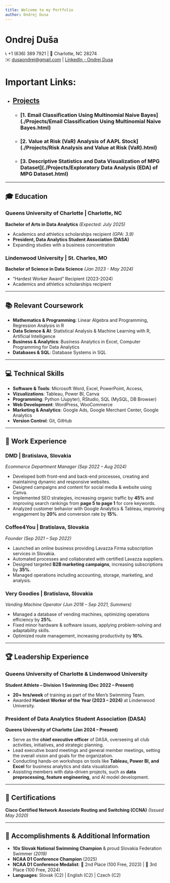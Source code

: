 ```yaml
---
title: Welcome to my Portfolio
author: Ondrej Dusa
---
```


# Ondrej Duša  
📞 +1 (636) 389 7921 | 📍 Charlotte, NC 28274  
✉️ [dusaondrej@gmail.com](mailto:dusaondrej@gmail.com) | [LinkedIn - Ondrej Dusa](https://www.linkedin.com/in/ondrej-dusa-10955b21a/)  

# Important Links:
 - ## [Projects](./Projects.md)
   - ### [1. Email Classification Using Multinomial Naive Bayes](./Projects/Email Classification Using Multinomial Naive Bayes.html)
   - ### [2. Value at Risk (VaR) Analysis of AAPL Stock](./Projects/Risk Analysis and Value at Risk (VaR).html)
   - ### [3. Descriptive Statistics and Data Visualization of MPG Dataset](./Projects/Exploratory Data Analysis (EDA) of MPG Dataset.html)

---

## 🎓 Education  

### Queens University of Charlotte | Charlotte, NC  
**Bachelor of Arts in Data Analytics** *(Expected: July 2025)*  
- Academics and athletics scholarships recipient *(GPA: 3.9)*  
- **President, Data Analytics Student Association (DASA)** 
- Expanding studies with a business concentration  

### Lindenwood University | St. Charles, MO  
**Bachelor of Science in Data Science** *(Jan 2023 - May 2024)*  
- “Hardest Worker Award” Recipient (2023-2024)  
- Academics and athletics scholarships recipient  

---

## 📚 Relevant Coursework  
- **Mathematics & Programming**: Linear Algebra and Programming, Regression Analysis in R  
- **Data Science & AI**: Statistical Analysis & Machine Learning with R, Artificial Intelligence  
- **Business & Analytics**: Business Analytics in Excel, Computer Programming for Data Analytics  
- **Databases & SQL**: Database Systems in SQL  

---

## 💻 Technical Skills  
- **Software & Tools**: Microsoft Word, Excel, PowerPoint, Access,
- **Vizualizations**: Tableau, Power BI, Canva  
- **Programming**: Python (Jupyter), RStudio, SQL (MySQL, DB Browser)  
- **Web Development**: WordPress, WooCommerce  
- **Marketing & Analytics**: Google Ads, Google Merchant Center, Google Analytics  
- **Version Control**: Git, GitHub  

---

## 💼 Work Experience  

### **DMD | Bratislava, Slovakia**  
*Ecommerce Department Manager (Sep 2022 – Aug 2024)*  
- Developed both front-end and back-end processes, creating and maintaining dynamic and responsive websites.  
- Designed campaigns and content for social media & website using Canva.  
- Implemented SEO strategies, increasing organic traffic by **45%** and improving search rankings from **page 5 to page 1** for core keywords.  
- Analyzed customer behavior with Google Analytics & Tableau, improving engagement by **20%** and conversion rate by **15%**.  

### **Coffee4You | Bratislava, Slovakia**  
*Founder (Sep 2021 – Sep 2022)*  
- Launched an online business providing Lavazza Firma subscription services in Slovakia.  
- Automated processes and collaborated with certified Lavazza suppliers.  
- Designed targeted **B2B marketing campaigns**, increasing subscriptions by **35%**.  
- Managed operations including accounting, storage, marketing, and analysis.  

### **Very Goodies | Bratislava, Slovakia**  
*Vending Machine Operator (Jun 2018 – Sep 2021, Summers)*  
- Managed a database of vending machines, optimizing operations efficiency by **25%**.  
- Fixed minor hardware & software issues, applying problem-solving and adaptability skills.  
- Optimized route management, increasing productivity by **10%**.  

---

## 🏆 Leadership Experience  

### Queens University of Charlotte & Lindenwood University  
**Student Athlete – Division 1 Swimming (Dec 2022 – Present)**  
- **20+ hrs/week** of training as part of the Men’s Swimming Team.  
- Awarded **Hardest Worker of the Year (2023 – 2024)** at Lindenwood University.  

### President of Data Analytics Student Association (DASA)
**Queens University of Charlotte  (Jan 2024 – Present)**  
- Serve as the **chief executive officer** of DASA, overseeing all club activities, initiatives, and strategic planning.
- Lead executive board meetings and general member meetings, setting the overall vision and goals for the organization.
- Conducting hands-on workshops on tools like **Tableau, Power BI, and Excel** for business analytics and data visualization.
- Assisting members with data-driven projects, such as **data preprocessing, feature engineering,** and AI model development.


---

## 📜 Certifications  

**Cisco Certified Network Associate Routing and Switching (CCNA)** *(Issued May 2020)*  

---

## 🏅 Accomplishments & Additional Information  

- **10x Slovak National Swimming Champion** & proud Slovakia Federation Swimmer *(2019)*  
- **NCAA D1 Conference Champion** (2025) 
- **NCAA D1 Conference Medalist**: 🥈 2nd Place (100 Free, 2023) | 🥉 3rd Place (100 Free, 2024)  
- **Languages**: Slovak (C2) | English (C2) | Czech (C2)  

